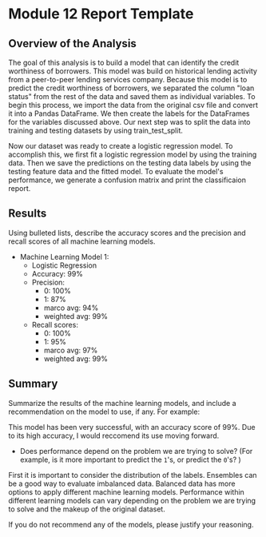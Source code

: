 # Module 12 Report Template

## Overview of the Analysis

The goal of this analysis is to build a model that can identify the credit worthiness of borrowers.
This model was build on historical lending activity from a peer-to-peer lending services company. 
Because this model is to predict the credit worthiness of borrowers, we separated the column "loan status" from the rest of the data and saved them as individual variables.
To begin this process, we import the data from the original csv file and convert it into a Pandas DataFrame. 
We then create the labels for the DataFrames for the variables discussed above.
Our next step was to split the data into training and testing datasets by using train_test_split.

Now our dataset was ready to create a logistic regression model. 
To accomplish this, we first fit a logistic regression model by using the training data. 
Then we save the predictions on the testing data labels by using the testing feature data and the fitted model. 
To evaluate the model's performance, we generate a confusion matrix and print the classificaion report. 

## Results

Using bulleted lists, describe the accuracy scores and the precision and recall scores of all machine learning models.

* Machine Learning Model 1:
    * Logistic Regression
    - Accuracy: 99%
    - Precision: 
        - 0: 100%
        - 1: 87%
        - marco avg: 94%
        - weighted avg: 99%
    - Recall scores: 
        - 0: 100% 
        - 1: 95%
        - marco avg: 97%
        - weighted avg: 99%

## Summary

Summarize the results of the machine learning models, and include a recommendation on the model to use, if any. For example:

This model has been very successful, with an accuracy score of 99%. Due to its high accuracy, I would reccomend its use moving forward. 


* Does performance depend on the problem we are trying to solve? (For example, is it more important to predict the `1`'s, or predict the `0`'s? )

First it is important to consider the distribution of the labels. Ensembles can be a good way to evaluate imbalanced data. Balanced data has more options to apply different machine learning models. Performance within different learning models can vary depending on the problem we are trying to solve and the makeup of the original dataset. 

If you do not recommend any of the models, please justify your reasoning.